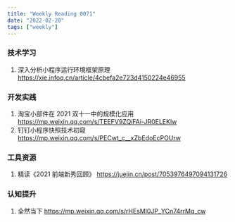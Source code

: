 ```yaml
---
title: "Weekly Reading 0071"
date: "2022-02-20"
tags: ["weekly"]
---
```


### 技术学习
1. 深入分析小程序运行环境框架原理 https://xie.infoq.cn/article/4cbefa2e723d4150224e46955

### 开发实践
1. 淘宝小部件在 2021 双十一中的规模化应用 https://mp.weixin.qq.com/s/TEEFV9ZQiFAi-JR0ELEKlw
2. 钉钉小程序快照技术初窥 https://mp.weixin.qq.com/s/PECwt_c__xZbEdoEcPOUrw

### 工具资源
1. 精读《2021 前端新秀回顾》 https://juejin.cn/post/7053976497094131726

### 认知提升
1. 全然当下 https://mp.weixin.qq.com/s/rHEsMl0JP_YCn74rrMq_cw